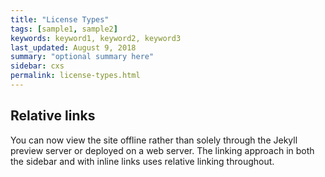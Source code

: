 ```yaml
---
title: "License Types"
tags: [sample1, sample2]
keywords: keyword1, keyword2, keyword3
last_updated: August 9, 2018
summary: "optional summary here"
sidebar: cxs
permalink: license-types.html
---
```

## Relative links

You can now view the site offline rather than solely through the Jekyll preview server or deployed on a web server. The linking approach in both the sidebar and with inline links uses relative linking throughout.